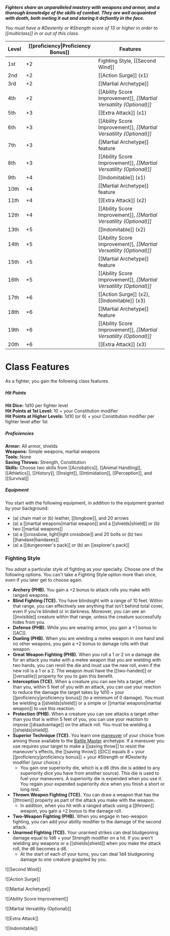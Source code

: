 **_Fighters share an unparalleled mastery with weapons and armor, and a thorough knowledge of the skills of combat. They are well acquainted with death, both meting it out and staring it defiantly in the face._**

_You must have a #Dexterity or #Strength score of 13 or higher in order to [[multiclass]] in or out of this class._

| Level | [[proficiency\|Proficiency Bonus]] | Features                                                    |
| ----- | ----------------- | ----------------------------------------------------------- |
| 1st   | +2                | Fighting Style, [[Second Wind]]                                 |
| 2nd   | +2                | [[Action Surge]] (x1)                                           |
| 3rd   | +2                | [[Martial Archetype]]                                           |
| 4th   | +2                | [[Ability Score Improvement]], _[[Martial Versatility (Optional)]]_ |
| 5th   | +3                | [[Extra Attack]] (x1)                                           |
| 6th   | +3                | [[Ability Score Improvement]], _[[Martial Versatility (Optional)]]_ |
| 7th   | +3                | [[Martial Archetype]] feature                                   |
| 8th   | +3                | [[Ability Score Improvement]], _[[Martial Versatility (Optional)]]_ |
| 9th   | +4                | [[Indomitable]] (x1)                                            |
| 10th  | +4                | [[Martial Archetype]] feature                                   |
| 11th  | +4                | [[Extra Attack]] (x2)                                           |
| 12th  | +4                | [[Ability Score Improvement]], _[[Martial Versatility (Optional)]]_ |
| 13th  | +5                | [[Indomitable]] (x2)                                            |
| 14th  | +5                | [[Ability Score Improvement]], _[[Martial Versatility (Optional)]]_ |
| 15th  | +5                | [[Martial Archetype]] feature                                   |
| 16th  | +5                | [[Ability Score Improvement]], _[[Martial Versatility (Optional)]]_ |
| 17th  | +6                | [[Action Surge]] (x2), [[Indomitable]] (x3)                         |
| 18th  | +6                | [[Martial Archetype]] feature                                   |
| 19th  | +6                | [[Ability Score Improvement]], _[[Martial Versatility (Optional)]]_ |
| 20th  | +6                | [[Extra Attack]] (x3)                                           |

# Class Features
As a fighter, you gain the following class features.

##### Hit Points
**Hit Dice:** 1d10 per fighter level  
**Hit Points at 1st Level:** 10 + your Constitution modifier  
**Hit Points at Higher Levels:** 1d10 (or 6) + your Constitution modifier per fighter level after 1st

##### Proficiencies
**Armor:** All armor, shields  
**Weapons:** Simple weapons, martial weapons  
**Tools:** None  
**Saving Throws:** Strength, Constitution  
**Skills:** Choose two skills from [[Acrobatics]], [[Animal Handling]], [[Athletics]], [[History]], [[Insight]], [[Intimidation]], [[Perception]], and [[Survival]]

##### Equipment
You start with the following equipment, in addition to the equipment granted by your background:
- (a) chain mail or (b) leather, [[longbow]], and 20 arrows
- (a) a [[martial weapons|martial weapon]] and a [[shields|shield]] or (b) two [[martial weapons]]
- (a) a [[crossbow, light|light crossbow]] and 20 bolts or (b) two [[handaxe|handaxes]]
- (a) a [[dungeoneer's pack]] or (b) an [[explorer's pack]]

### Fighting Style
You adopt a particular style of fighting as your specialty. Choose one of the following options. You can't take a Fighting Style option more than once, even if you later get to choose again.
- **Archery (PHB).** You gain a +2 bonus to attack rolls you make with ranged weapons.
- **Blind Fighting (TCE).** You have blindsight with a range of 10 feet. Within that range, you can effectively see anything that isn't behind total cover, even if you're blinded or in darkness. Moreover, you can see an [[invisible]] creature within that range, unless the creature successfully hides from you.
- **Defense (PHB).** While you are wearing armor, you gain a +1 bonus to [[AC]].
- **Dueling (PHB).** When you are wielding a melee weapon in one hand and no other weapons, you gain a +2 bonus to damage rolls with that weapon.
- **Great Weapon Fighting (PHB).** When you roll a 1 or 2 on a damage die for an attack you make with a melee weapon that you are wielding with two hands, you can reroll the die and must use the new roll, even if the new roll is a 1 or a 2. The weapon must have the [[two-handed]] or [[versatile]] property for you to gain this benefit.
- **Interception (TCE).** When a creature you can see hits a target, other than you, within 5 feet of you with an attack, you can use your reaction to reduce the damage the target takes by 1d10 + your [[proficiency|proficiency bonus]] (to a minimum of 0 damage). You must be wielding a [[shields|shield]] or a simple or [[martial weapons|martial weapon]] to use this reaction.
- **Protection (PHB).** When a creature you can see attacks a target other than you that is within 5 feet of you, you can use your reaction to impose [[disadvantage]] on the attack roll. You must be wielding a [[shields|shield]].
- **Superior Technique (TCE).** You learn one [maneuver](http://dnd5e.wikidot.com/fighter:battle-master:maneuvers) of your choice from among those available to the [Battle Master](http://dnd5e.wikidot.com/fighter:battle-master) archetype. If a maneuver you use requires your target to make a [[saving throw]] to resist the maneuver's effects, the [[saving throw]] [[DC]] equals 8 + your [[proficiency|proficiency bonus]] + your #Strength or #Dexterity modifier (your choice.)
    - You gain one superiority die, which is a d6 (this die is added to any superiority dice you have from another source). This die is used to fuel your maneuvers. A superiority die is expended when you use it. You regain your expended superiority dice when you finish a short or long rest.
- **Thrown Weapon Fighting (TCE).** You can draw a weapon that has the [[thrown]] property as part of the attack you make with the weapon.
    - In addition, when you hit with a ranged attack using a [[thrown]] weapon, you gain a +2 bonus to the damage roll.
- **Two-Weapon Fighting (PHB).** When you engage in two-weapon fighting, you can add your ability modifier to the damage of the second attack.
- **Unarmed Fighting (TCE).** Your unarmed strikes can deal bludgeoning damage equal to 1d6 + your Strength modifier on a hit. If you aren't wielding any weapons or a [[shields|shield]] when you make the attack roll, the d6 becomes a d8.
    - At the start of each of your turns, you can deal 1d4 bludgeoning damage to one creature grappled by you.

![[Second Wind]]

![[Action Surge]]

![[Martial Archetype]]

![[Ability Score Improvement]]

![[Martial Versatility (Optional)]]

![[Extra Attack]]

![[Indomitable]]